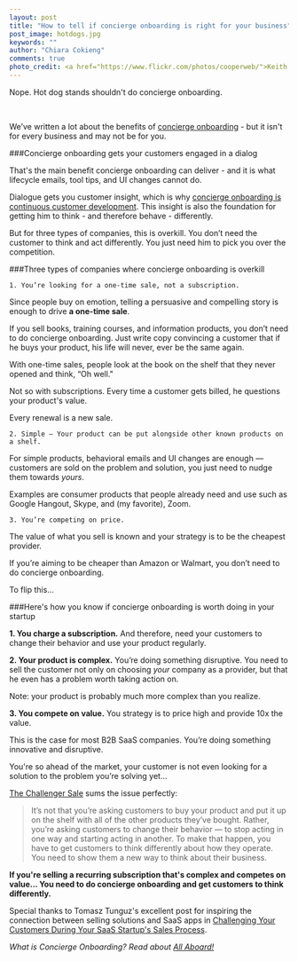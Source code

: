 ```yaml
---
layout: post
title: "How to tell if concierge onboarding is right for your business"
post_image: hotdogs.jpg
keywords: ""
author: "Chiara Cokieng"
comments: true
photo_credit: <a href="https://www.flickr.com/photos/cooperweb/">Keith Cooper</a>
---
```


Nope. Hot dog stands shouldn't do concierge onboarding.

<br>

We’ve written a lot about the benefits of [concierge onboarding](/about) - but it isn't for every business and may not be for you.

###Concierge onboarding gets your customers engaged in a dialog

That's the main benefit concierge onboarding can deliver - and it is what lifecycle emails, tool tips, and UI changes cannot do.

Dialogue gets you customer insight, which is why [concierge onboarding is continuous customer development](/2015/02/07/concierge-onboarding-is-continuous-customer-development). This insight is also the foundation for getting him to think - and therefore behave - differently.

But for three types of companies, this is overkill. You don’t need the customer to think and act differently. You just need him to pick you over the competition.

###Three types of companies where concierge onboarding is overkill

	1. You’re looking for a one-time sale, not a subscription.

Since people buy on emotion, telling a persuasive and compelling story is enough to drive **a one-time sale**.

If you sell books, training courses, and information products, you don’t need to do concierge onboarding. Just write copy convincing a customer that if he buys your product, his life will never, ever be the same again.

With one-time sales, people look at the book on the shelf that they never opened and think, “Oh well."

Not so with subscriptions. Every time a customer gets billed, he questions your product's value.

Every renewal is a new sale.

	2. Simple — Your product can be put alongside other known products on a shelf.

For simple products, behavioral emails and UI changes are enough — customers are sold on the problem and solution, you just need to nudge them towards *yours*.

Examples are consumer products that people already need and use such as Google Hangout, Skype, and (my favorite), Zoom.

	3. You’re competing on price.

The value of what you sell is known and your strategy is to be the cheapest provider.

If you’re aiming to be cheaper than Amazon or Walmart, you don’t need to do concierge onboarding.

To flip this...

###Here's how you know if concierge onboarding is worth doing in your startup

**1. You charge a subscription.** And therefore, need your customers to change their behavior and use your product regularly.

**2. Your product is complex.** You’re doing something disruptive. You need to sell the customer not only on choosing *your* company as a provider, but that he even has a problem worth taking action on.

Note: your product is probably much more complex than you realize.

**3. You compete on value.** You strategy is to price high and provide 10x the value.

This is the case for most B2B SaaS companies. You’re doing something innovative and disruptive.

You're so ahead of the market, your customer is not even looking for a solution to the problem you’re solving yet…

[The Challenger Sale](http://www.amazon.com/Challenger-Sale-Control-Customer-Conversation-ebook/dp/B0052REP7K/ref=tmm_kin_swatch_0?_encoding=UTF8&sr=&qid=) sums the issue perfectly:

>It’s not that you’re asking customers to buy your product and put it up on the shelf with all of the other products they’ve bought. Rather, you’re asking customers to change their behavior — to stop acting in one way and starting acting in another. To make that happen, you have to get customers to think differently about how they operate. You need to show them a new way to think about their business.

**If you're selling a recurring subscription that's complex and competes on value... You need to do concierge onboarding and get customers to think differently.**

Special thanks to Tomasz Tunguz's excellent post for inspiring the connection between selling solutions and SaaS apps in [Challenging Your Customers During Your SaaS Startup's Sales Process](http://tomtunguz.com/challenger-sales-process/).

*What is Concierge Onboarding? Read about <a href="http://blog.allaboard.io/about/">All Aboard!</a>*